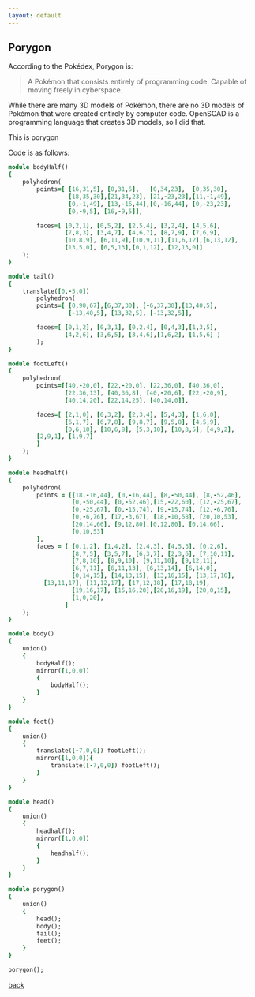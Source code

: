 ```yaml
---
layout: default
---
```


## Porygon

According to the Pokédex, Porygon is:

> A Pokémon that consists entirely of programming code. Capable of moving freely in cyberspace.

While there are many 3D models of Pokémon, there are no 3D models of Pokémon that were created entirely by computer code. OpenSCAD is a programming language that creates 3D models, so I did that.

This is porygon
<script src="https://embed.github.com/view/3d/bbenchoff/Porygon/master/Porygon.stl"></script>

Code is as follows:

```ruby
module bodyHalf()
{
	polyhedron(
		points=[ [16,31,5], [0,31,5],   [0,34,23],  [0,35,30], 
                 [18,35,30],[21,34,23], [21,-23,23],[11,-1,49],
                 [0,-1,49], [13,-16,44],[0,-16,44], [0,-23,23],
                 [0,-9,5], [16,-9,5]],

		faces=[ [0,2,1], [0,5,2], [2,5,4], [3,2,4], [4,5,6], 
                [7,8,3], [3,4,7], [4,6,7], [8,7,9], [7,6,9],
                [10,8,9], [6,11,9],[10,9,11],[11,6,12],[6,13,12], 
                [13,5,0], [6,5,13],[0,1,12], [12,13,0]]
	);
}

module tail()
{
	translate([0,-5,0])
		polyhedron(
		points=[ [0,90,67],[6,37,30], [-6,37,30],[13,40,5],
                 [-13,40,5], [13,32,5], [-13,32,5]],

		faces=[ [0,1,2], [0,3,1], [0,2,4], [0,4,3],[1,3,5],
                [4,2,6], [3,6,5], [3,4,6],[1,6,2], [1,5,6] ]
		);
}

module footLeft()
{
	polyhedron(
		points=[[40,-20,0], [22,-20,0], [22,36,0], [40,36,0],
                [22,36,13], [40,36,8], [40,-20,6], [22,-20,9],
                [40,14,20], [22,14,25], [40,14,0]],

		faces=[ [2,1,0], [0,3,2], [2,3,4], [5,4,3], [1,6,0],
                [6,1,7], [6,7,8], [9,8,7], [9,5,8], [4,5,9],
                [0,6,10], [10,6,8], [5,3,10], [10,8,5], [4,9,2],
		[2,9,1], [1,9,7]
		]
	);
}

module headhalf()
{
	polyhedron(
		points = [[18,-16,44], [0,-16,44], [8,-50,44], [8,-52,46], 
                  [0,-50,44], [0,-52,46],[15,-22,60], [12,-25,67],
                  [0,-25,67], [0,-15,74], [9,-15,74], [12,-6,76],
                  [0,-6,76], [17,-3,67], [18,-10,58], [20,10,53], 
                  [20,14,66], [9,12,80],[0,12,80], [0,14,66],
                  [0,10,53]
		],
		faces = [ [0,1,2], [1,4,2], [2,4,3], [4,5,3], [0,2,6],
                  [8,7,5], [3,5,7], [6,3,7], [2,3,6], [7,10,11],
                  [7,8,10], [8,9,10], [9,11,10], [9,12,11],
                  [6,7,11], [6,11,13], [6,13,14], [6,14,0],
                  [0,14,15], [14,13,15], [13,16,15], [13,17,16],
		  [13,11,17], [11,12,17], [17,12,18], [17,18,19],
                  [19,16,17], [15,16,20],[20,16,19], [20,0,15],
                  [1,0,20],
				]
	);
}

module body()
{
	union()
	{
		bodyHalf();
		mirror([1,0,0])
		{
			bodyHalf();
		}
	}
}

module feet()
{
	union()
	{
		translate([-7,0,0]) footLeft();
		mirror([1,0,0]){
			translate([-7,0,0]) footLeft();
		}
	}
}

module head()
{
	union()
	{
		headhalf();
		mirror([1,0,0])
		{
			headhalf();
		}
	}
}

module porygon()
{   
	union()
	{
		head();
		body();
		tail();
		feet();
	}
}

porygon();

```

[back](./)